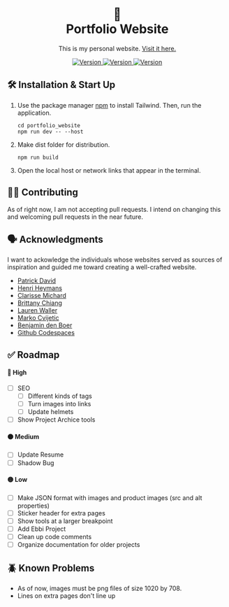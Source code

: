 <h1 align="center">
  💫 <br> Portfolio Website
</h1>

<p align="center">
  This is my personal website.
  <a href="https://cesarfuentes.com"> Visit it here.</a>
</p>

<p align="center">
  <a href="">
    <img alt="Version" src="https://img.shields.io/badge/version-0.1.0-brightgreen" />
  </a>
    <a href="">
    <img alt="Version" src="https://img.shields.io/badge/build-passing-brightgreen" />
  </a>
    <a href="">
    <img alt="Version" src="https://img.shields.io/badge/repo_status-active-brightgreen" />
  </a>

</p>

<!-- <p align="center">
  <a href="">
    <img alt="Image" src="" />
  </a>
</p> -->

## 🛠️ Installation & Start Up

1. Use the package manager [npm](https://www.npmjs.com) to install Tailwind. Then, run the application.

   ```
   cd portfolio_website
   npm run dev -- --host
   ```

2. Make dist folder for distribution.

   ```
   npm run build
   ```

3. Open the local host or network links that appear in the terminal.

## 🫱‍🫲 Contributing

As of right now, I am not accepting pull requests. I intend on changing this and welcoming pull requests in the near future.

## 🗣️ Acknowledgments

I want to ackowledge the individuals whose websites served as sources of inspiration and guided me toward creating a well-crafted website.

- [Patrick David](https://bepatrickdavid.com/)
- [Henri Heymans](https://henriheymans.com/)
- [Clarisse Michard](https://clarissemichard.com/fr/)
- [Brittany Chiang](https://brittanychiang.com)
- [Lauren Waller](https://www.lauren-waller.com)
- [Marko Cvijetic](https://dribbble.com/shots/10388989-Copenhagen-Garden-Main-Page?utm_source=pinterest&utm_campaign=pinterest_shot&utm_content=Copenhagen+Garden+%E2%80%94+Main+Page&utm_medium=Social_Share)
- [Benjamin den Boer](https://framer.tips/?ref=onepagelove)
- [Github Codespaces](https://github.com/features/codespaces)

## ✅ Roadmap

#### 🔴 High

- [ ] SEO
  - [ ] Different kinds of tags
  - [ ] Turn images into links
  - [ ] Update helmets
- [ ] Show Project Archice tools

#### 🟠 Medium

- [ ] Update Resume
- [ ] Shadow Bug

#### 🟡 Low

- [ ] Make JSON format with images and product images (src and alt properties)
- [ ] Sticker header for extra pages
- [ ] Show tools at a larger breakpoint
- [ ] Add Ebbi Project
- [ ] Clean up code comments
- [ ] Organize documentation for older projects

## 🪲 Known Problems

- As of now, images must be png files of size 1020 by 708.
- Lines on extra pages don't line up

